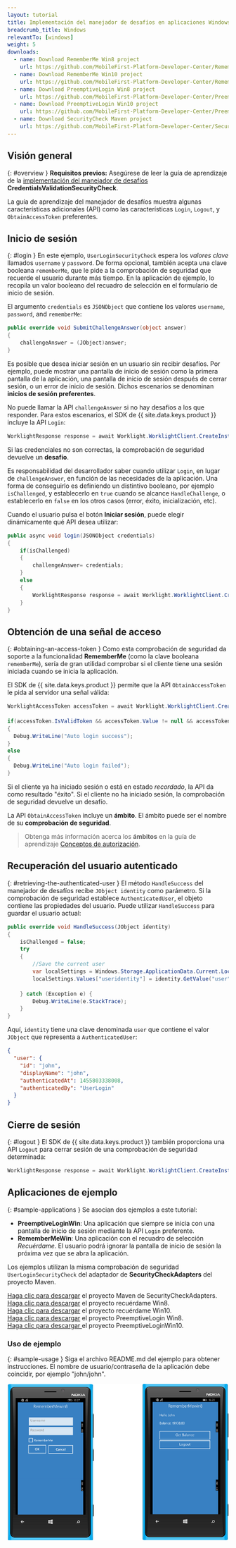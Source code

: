 ```yaml
---
layout: tutorial
title: Implementación del manejador de desafíos en aplicaciones Windows 8.1 Universal y Windows 10 UWP
breadcrumb_title: Windows
relevantTo: [windows]
weight: 5
downloads:
  - name: Download RememberMe Win8 project
    url: https://github.com/MobileFirst-Platform-Developer-Center/RememberMeWin8/tree/release80
  - name: Download RememberMe Win10 project
    url: https://github.com/MobileFirst-Platform-Developer-Center/RememberMeWin10/tree/release80
  - name: Download PreemptiveLogin Win8 project
    url: https://github.com/MobileFirst-Platform-Developer-Center/PreemptiveLoginWin8/tree/release80
  - name: Download PreemptiveLogin Win10 project
    url: https://github.com/MobileFirst-Platform-Developer-Center/PreemptiveLoginWin10/tree/release80
  - name: Download SecurityCheck Maven project
    url: https://github.com/MobileFirst-Platform-Developer-Center/SecurityCheckAdapters/tree/release80
---
```

<!-- NLS_CHARSET=UTF-8 -->
## Visión general
{: #overview }
**Requisitos previos:** Asegúrese de leer la guía de aprendizaje de la [implementación del manejador de desafíos](../../credentials-validation/windows-8-10) **CredentialsValidationSecurityCheck**.

La guía de aprendizaje del manejador de desafíos muestra algunas características adicionales (API) como las características `Login`, `Logout`, y `ObtainAccessToken` preferentes.

## Inicio de sesión
{: #login }
En este ejemplo, `UserLoginSecurityCheck` espera los *valores clave* llamados `username` y `password`. De forma opcional, también acepta una clave booleana `rememberMe`, que le pide a la comprobación de seguridad que recuerde el usuario durante más tiempo. En la aplicación de ejemplo, lo recopila un valor booleano del recuadro de selección en el formulario de inicio de sesión.

El argumento `credentials` es `JSONObject` que contiene los valores `username`, `password`, and `rememberMe`:

```csharp
public override void SubmitChallengeAnswer(object answer)
{
    challengeAnswer = (JObject)answer;
}
```

Es posible que desea iniciar sesión en un usuario sin recibir desafíos. Por ejemplo, puede mostrar una pantalla de inicio de sesión como la primera pantalla de la aplicación, una pantalla de inicio de sesión después de cerrar sesión, o un error de inicio de sesión. Dichos escenarios se denominan **inicios de sesión preferentes**.

No puede llamar la API `challengeAnswer` si no hay desafíos a los que responder. Para estos escenarios, el SDK de {{ site.data.keys.product }} incluye la API `Login`:

```csharp
WorklightResponse response = await Worklight.WorklightClient.CreateInstance().AuthorizationManager.Login(String securityCheckName, JObject credentials);
```

Si las credenciales no son correctas, la comprobación de seguridad devuelve un **desafío**.

Es responsabilidad del desarrollador saber cuando utilizar `Login`, en lugar de `challengeAnswer`, en función de las necesidades de la aplicación. Una forma de conseguirlo es definiendo un distintivo booleano, por ejemplo `isChallenged`, y establecerlo en `true` cuando se alcance `HandleChallenge`, o establecerlo en `false` en los otros casos (error, éxito, inicialización, etc).

Cuando el usuario pulsa el botón **Iniciar sesión**, puede elegir dinámicamente qué API desea utilizar:

```csharp
public async void login(JSONObject credentials)
{
    if(isChallenged)
    {
        challengeAnswer= credentials;
    }
    else
    {
        WorklightResponse response = await Worklight.WorklightClient.CreateInstance().AuthorizationManager.Login(securityCheckName, credentials);
    }
}
```
## Obtención de una señal de acceso
{: #obtaining-an-access-token }
Como esta comprobación de seguridad da soporte a la funcionalidad **RememberMe** (como la clave booleana `rememberMe`), sería de gran utilidad comprobar si el cliente tiene una sesión iniciada cuando se inicia la aplicación.

El SDK de {{ site.data.keys.product }} permite que la API `ObtainAccessToken` le pida al servidor una señal válida:

```csharp
WorklightAccessToken accessToken = await Worklight.WorklightClient.CreateInstance().AuthorizationManager.ObtainAccessToken(String scope);

if(accessToken.IsValidToken && accessToken.Value != null && accessToken.Value != "")
{
  Debug.WriteLine("Auto login success");
}
else
{
  Debug.WriteLine("Auto login failed");
}

```

Si el cliente ya ha iniciado sesión o está en estado *recordado*, la API da como resultado "éxito". Si el cliente no ha iniciado sesión, la comprobación de seguridad devuelve un desafío.

La API `ObtainAccessToken` incluye un **ámbito**. El ámbito puede ser el nombre de su **comprobación de seguridad**.

> Obtenga más información acerca los **ámbitos** en la guía de aprendizaje [Conceptos de autorización](../../).

## Recuperación del usuario autenticado
{: #retrieving-the-authenticated-user }
El método `HandleSuccess` del manejador de desafíos recibe `JObject identity` como parámetro.
Si la comprobación de seguridad establece `AuthenticatedUser`, el objeto contiene las propiedades del usuario. Puede utilizar `HandleSuccess` para guardar el usuario actual:

```csharp
public override void HandleSuccess(JObject identity)
{
    isChallenged = false;
    try
    {
        //Save the current user
        var localSettings = Windows.Storage.ApplicationData.Current.LocalSettings;
        localSettings.Values["useridentity"] = identity.GetValue("user");

    } catch (Exception e) {
        Debug.WriteLine(e.StackTrace);
    }
}
```

Aquí, `identity` tiene una clave denominada `user` que contiene el valor `JObject` que representa a `AuthenticatedUser`:

```json
{
  "user": {
    "id": "john",
    "displayName": "john",
    "authenticatedAt": 1455803338008,
    "authenticatedBy": "UserLogin"
  }
}
```

## Cierre de sesión
{: #logout }
El SDK de {{ site.data.keys.product }} también proporciona una API `Logout` para cerrar sesión de una comprobación de seguridad determinada:

```csharp
WorklightResponse response = await Worklight.WorklightClient.CreateInstance().AuthorizationManager.Logout(securityCheckName);
```

## Aplicaciones de ejemplo
{: #sample-applications }
Se asocian dos ejemplos a este tutorial:

- **PreemptiveLoginWin**: Una aplicación que siempre se inicia con una pantalla de inicio de sesión mediante la API `Login` preferente.
- **RememberMeWin**: Una aplicación con el recuadro de selección *Recuérdame*. El usuario podrá ignorar la pantalla de inicio de sesión la próxima vez que se abra la aplicación.

Los ejemplos utilizan la misma comprobación de seguridad `UserLoginSecurityCheck` del adaptador de **SecurityCheckAdapters** del proyecto Maven.

[Haga clic para descargar](https://github.com/MobileFirst-Platform-Developer-Center/SecurityCheckAdapters/tree/release80) el proyecto Maven de SecurityCheckAdapters.  
[Haga clic para descargar](https://github.com/MobileFirst-Platform-Developer-Center/RememberMeWin8/tree/release80) el proyecto recuérdame Win8.  
[Haga clic para descargar](https://github.com/MobileFirst-Platform-Developer-Center/RememberMeWin10/tree/release80) el proyecto recuérdame Win10.  
[Haga clic para descargar](https://github.com/MobileFirst-Platform-Developer-Center/PreemptiveLoginWin8/tree/release80) el proyecto PreemptiveLogin Win8.  
[Haga clic para descargar ](https://github.com/MobileFirst-Platform-Developer-Center/PreemptiveLoginWin10/tree/release80) el proyecto PreemptiveLoginWin10.

### Uso de ejemplo
{: #sample-usage }
Siga el archivo README.md del ejemplo para obtener instrucciones.
El nombre de usuario/contraseña de la aplicación debe coincidir, por ejemplo "john/john".

![aplicación de ejemplo](RememberMe.png)
